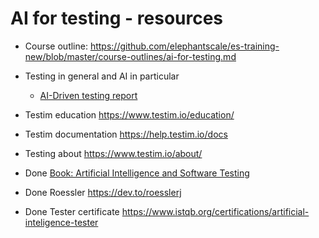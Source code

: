 # AI for testing - resources

* Course outline: https://github.com/elephantscale/es-training-new/blob/master/course-outlines/ai-for-testing.md
* Testing in general and AI in particular
  * [AI-Driven testing report](https://learning.oreilly.com/library/view/ai-driven-testing/9781098105983/copyright-page01.html)

* Testim education https://www.testim.io/education/
* Testim documentation https://help.testim.io/docs
* Testing about https://www.testim.io/about/

* Done [Book: Artificial Intelligence and Software Testing](https://www.amazon.com/Artificial-Intelligence-Software-Testing-Black/dp/1780175760/ref=sr_1_5?crid=28131IM8O7SAA&keywords=ai+testing&qid=1647032008&sprefix=ai+testing%2Caps%2C97&sr=8-5)
* Done Roessler https://dev.to/roesslerj
* Done Tester certificate https://www.istqb.org/certifications/artificial-inteligence-tester

